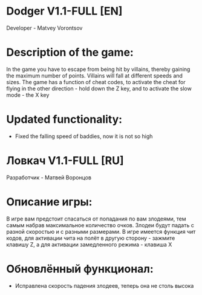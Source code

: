 # Dodger V1.1-FULL [EN]
Developer - Matvey Vorontsov

# Description of the game:
In the game you have to escape from being hit by villains, thereby gaining the maximum number of points. Villains will fall at different speeds and sizes. The game has a function of cheat codes, to activate the cheat for flying in the other direction - hold down the Z key, and to activate the slow mode - the X key

# Updated functionality:
- Fixed the falling speed of baddies, now it is not so high

# Ловкач V1.1-FULL [RU]
Разработчик - Матвей Воронцов

# Описание игры:
В игре вам предстоит спасаться от попадания по вам злодеями, тем самым набрав максимальное количество очков. Злодеи будут падать с разной скоростью и с разными размерами. В игре имеется функция чит кодов, для активации чита на полёт в другую сторону - зажмите клавишу Z, а для активации замедленного режима - клавиша Х

# Обновлённый функционал:

- Исправлена скорость падения злодеев, теперь она не столь высока